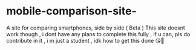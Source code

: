 # mobile-comparison-site-
A site for comparing smartphones, side by side  ( Beta ) 
This site doesnt work though , i dont have any plans to complete this fully , if u can, pls do contribute in it , i m just a student , idk how to get this done 😘🚗
